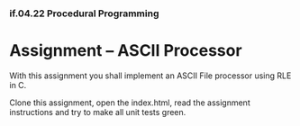 ### if.04.22 Procedural Programming
# Assignment – ASCII Processor

With this assignment you shall implement an ASCII File processor using RLE in C.

Clone this assignment, open the index.html, read the assignment instructions and try to make all unit tests green.